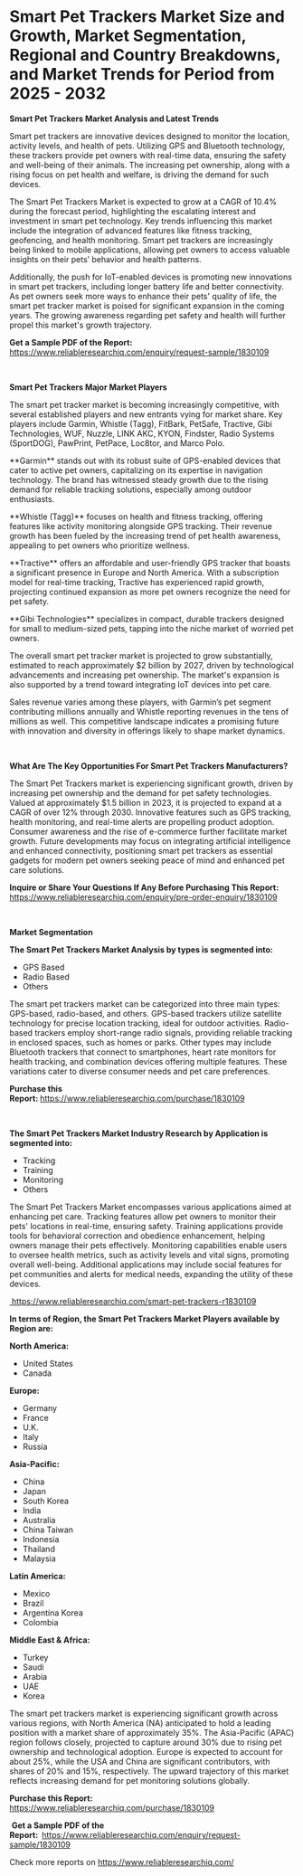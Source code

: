 <p><h1>Smart Pet Trackers Market Size and Growth, Market Segmentation, Regional and Country Breakdowns, and Market Trends for Period from 2025 -  2032</h1></p><p><strong>Smart Pet Trackers Market Analysis and Latest Trends</strong></p>
<p><p>Smart pet trackers are innovative devices designed to monitor the location, activity levels, and health of pets. Utilizing GPS and Bluetooth technology, these trackers provide pet owners with real-time data, ensuring the safety and well-being of their animals. The increasing pet ownership, along with a rising focus on pet health and welfare, is driving the demand for such devices.</p><p>The Smart Pet Trackers Market is expected to grow at a CAGR of 10.4% during the forecast period, highlighting the escalating interest and investment in smart pet technology. Key trends influencing this market include the integration of advanced features like fitness tracking, geofencing, and health monitoring. Smart pet trackers are increasingly being linked to mobile applications, allowing pet owners to access valuable insights on their pets’ behavior and health patterns.</p><p>Additionally, the push for IoT-enabled devices is promoting new innovations in smart pet trackers, including longer battery life and better connectivity. As pet owners seek more ways to enhance their pets' quality of life, the smart pet tracker market is poised for significant expansion in the coming years. The growing awareness regarding pet safety and health will further propel this market's growth trajectory.</p></p>
<p><strong>Get a Sample PDF of the Report:&nbsp;</strong> <a href="https://www.reliableresearchiq.com/enquiry/request-sample/1830109?utm_campaign=2251&utm_medium=2&utm_source=Github&utm_content=ia&utm_term=09022025&utm_id=smart-pet-trackers">https://www.reliableresearchiq.com/enquiry/request-sample/1830109</a></p>
<p>&nbsp;</p>
<p><strong>Smart Pet Trackers Major Market Players</strong></p>
<p><p>The smart pet tracker market is becoming increasingly competitive, with several established players and new entrants vying for market share. Key players include Garmin, Whistle (Tagg), FitBark, PetSafe, Tractive, Gibi Technologies, WUF, Nuzzle, LINK AKC, KYON, Findster, Radio Systems (SportDOG), PawPrint, PetPace, Loc8tor, and Marco Polo.</p><p>**Garmin** stands out with its robust suite of GPS-enabled devices that cater to active pet owners, capitalizing on its expertise in navigation technology. The brand has witnessed steady growth due to the rising demand for reliable tracking solutions, especially among outdoor enthusiasts.</p><p>**Whistle (Tagg)** focuses on health and fitness tracking, offering features like activity monitoring alongside GPS tracking. Their revenue growth has been fueled by the increasing trend of pet health awareness, appealing to pet owners who prioritize wellness.</p><p>**Tractive** offers an affordable and user-friendly GPS tracker that boasts a significant presence in Europe and North America. With a subscription model for real-time tracking, Tractive has experienced rapid growth, projecting continued expansion as more pet owners recognize the need for pet safety.</p><p>**Gibi Technologies** specializes in compact, durable trackers designed for small to medium-sized pets, tapping into the niche market of worried pet owners. </p><p>The overall smart pet tracker market is projected to grow substantially, estimated to reach approximately $2 billion by 2027, driven by technological advancements and increasing pet ownership. The market's expansion is also supported by a trend toward integrating IoT devices into pet care.</p><p>Sales revenue varies among these players, with Garmin’s pet segment contributing millions annually and Whistle reporting revenues in the tens of millions as well. This competitive landscape indicates a promising future with innovation and diversity in offerings likely to shape market dynamics.</p></p>
<p>&nbsp;</p>
<p><strong>What Are The Key Opportunities For Smart Pet Trackers Manufacturers?</strong></p>
<p><p>The Smart Pet Trackers market is experiencing significant growth, driven by increasing pet ownership and the demand for pet safety technologies. Valued at approximately $1.5 billion in 2023, it is projected to expand at a CAGR of over 12% through 2030. Innovative features such as GPS tracking, health monitoring, and real-time alerts are propelling product adoption. Consumer awareness and the rise of e-commerce further facilitate market growth. Future developments may focus on integrating artificial intelligence and enhanced connectivity, positioning smart pet trackers as essential gadgets for modern pet owners seeking peace of mind and enhanced pet care solutions.</p></p>
<p><strong>Inquire or Share Your Questions If Any Before Purchasing This Report:</strong> <a href="https://www.reliableresearchiq.com/enquiry/pre-order-enquiry/1830109?utm_campaign=2251&utm_medium=2&utm_source=Github&utm_content=ia&utm_term=09022025&utm_id=smart-pet-trackers">https://www.reliableresearchiq.com/enquiry/pre-order-enquiry/1830109</a></p>
<p>&nbsp;</p>
<p><strong>Market Segmentation</strong></p>
<p><strong>The Smart Pet Trackers Market Analysis by types is segmented into:</strong></p>
<p><ul><li>GPS Based</li><li>Radio Based</li><li>Others</li></ul></p>
<p><p>The smart pet trackers market can be categorized into three main types: GPS-based, radio-based, and others. GPS-based trackers utilize satellite technology for precise location tracking, ideal for outdoor activities. Radio-based trackers employ short-range radio signals, providing reliable tracking in enclosed spaces, such as homes or parks. Other types may include Bluetooth trackers that connect to smartphones, heart rate monitors for health tracking, and combination devices offering multiple features. These variations cater to diverse consumer needs and pet care preferences.</p></p>
<p><strong>Purchase this Report:&nbsp;</strong><a href="https://www.reliableresearchiq.com/purchase/1830109?utm_campaign=2251&utm_medium=2&utm_source=Github&utm_content=ia&utm_term=09022025&utm_id=smart-pet-trackers">https://www.reliableresearchiq.com/purchase/1830109</a></p>
<p>&nbsp;</p>
<p><strong>The Smart Pet Trackers Market Industry Research by Application is segmented into:</strong></p>
<p><ul><li>Tracking</li><li>Training</li><li>Monitoring</li><li>Others</li></ul></p>
<p><p>The Smart Pet Trackers Market encompasses various applications aimed at enhancing pet care. Tracking features allow pet owners to monitor their pets' locations in real-time, ensuring safety. Training applications provide tools for behavioral correction and obedience enhancement, helping owners manage their pets effectively. Monitoring capabilities enable users to oversee health metrics, such as activity levels and vital signs, promoting overall well-being. Additional applications may include social features for pet communities and alerts for medical needs, expanding the utility of these devices.</p></p>
<p><a href="https://www.reliableresearchiq.com/smart-pet-trackers-r1830109?utm_campaign=2251&utm_medium=2&utm_source=Github&utm_content=ia&utm_term=09022025&utm_id=smart-pet-trackers">&nbsp;https://www.reliableresearchiq.com/smart-pet-trackers-r1830109</a></p>
<p><strong>In terms of Region, the Smart Pet Trackers Market Players available by Region are:</strong></p>
<p>
    <p> <strong> North America: </strong>
        <ul>
            <li>United States</li>
            <li>Canada</li>
        </ul>
        </p> 
    <p> <strong> Europe: </strong>
        <ul>
            <li>Germany</li>
            <li>France</li>
            <li>U.K.</li>
            <li>Italy</li>
            <li>Russia</li>
        </ul>
        </p> 
    <p> <strong> Asia-Pacific: </strong>
        <ul>
            <li>China</li>
            <li>Japan</li>
            <li>South Korea</li>
            <li>India</li>
            <li>Australia</li>
            <li>China Taiwan</li>
            <li>Indonesia</li>
            <li>Thailand</li>
            <li>Malaysia</li>
        </ul>
        </p> 
    <p> <strong> Latin America: </strong>
        <ul>
            <li>Mexico</li>
            <li>Brazil</li>
            <li>Argentina Korea</li>
            <li>Colombia</li>
        </ul>
        </p> 
    <p> <strong> Middle East & Africa: </strong>
        <ul>
            <li>Turkey</li>
            <li>Saudi</li>
            <li>Arabia</li>
            <li>UAE</li>
            <li>Korea</li>
        </ul>
    </p>
    </p>
<p><p>The smart pet trackers market is experiencing significant growth across various regions, with North America (NA) anticipated to hold a leading position with a market share of approximately 35%. The Asia-Pacific (APAC) region follows closely, projected to capture around 30% due to rising pet ownership and technological adoption. Europe is expected to account for about 25%, while the USA and China are significant contributors, with shares of 20% and 15%, respectively. The upward trajectory of this market reflects increasing demand for pet monitoring solutions globally.</p></p>
<p><strong>Purchase this Report: </strong><a href="https://www.reliableresearchiq.com/purchase/1830109?utm_campaign=2251&utm_medium=2&utm_source=Github&utm_content=ia&utm_term=09022025&utm_id=smart-pet-trackers">https://www.reliableresearchiq.com/purchase/1830109</a></p>
<p>&nbsp;<strong>Get a Sample PDF of the Report:&nbsp;&nbsp;</strong><a href="https://www.reliableresearchiq.com/enquiry/request-sample/1830109?utm_campaign=2251&utm_medium=2&utm_source=Github&utm_content=ia&utm_term=09022025&utm_id=smart-pet-trackers">https://www.reliableresearchiq.com/enquiry/request-sample/1830109</a></p>
<p><strong></strong></p>
<p>Check more reports on <a href="https://www.reliableresearchiq.com/?utm_campaign=2251&utm_medium=2&utm_source=Github&utm_content=ia&utm_term=09022025&utm_id=smart-pet-trackers">https://www.reliableresearchiq.com/</a></p>